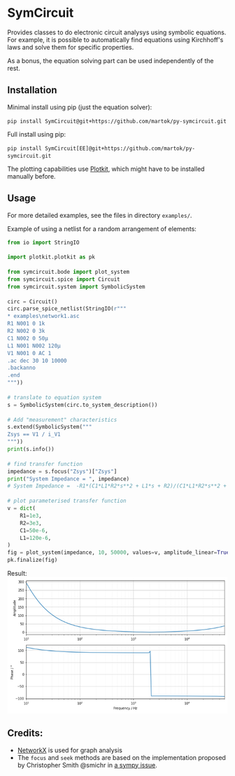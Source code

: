 # SymCircuit

Provides classes to do electronic circuit analysys using symbolic equations. For example,
it is possible to automatically find equations using Kirchhoff's laws and solve them for specific
properties.

As a bonus, the equation solving part can be used independently of the rest.

## Installation

Minimal install using pip (just the equation solver):

```pip install SymCircuit@git+https://github.com/martok/py-symcircuit.git```

Full install using pip:

```pip install SymCircuit[EE]@git+https://github.com/martok/py-symcircuit.git```

The plotting capabilities use [Plotkit](https://github.com/martok/py-plotkit/), which might have to be installed
manually before.

## Usage

For more detailed examples, see the files in directory `examples/`.

Example of using a netlist for a random arrangement of elements:

```python
from io import StringIO

import plotkit.plotkit as pk

from symcircuit.bode import plot_system
from symcircuit.spice import Circuit
from symcircuit.system import SymbolicSystem

circ = Circuit()
circ.parse_spice_netlist(StringIO(r"""
* examples\network1.asc
R1 N001 0 1k
R2 N002 0 3k
C1 N002 0 50µ
L1 N001 N002 120µ
V1 N001 0 AC 1
.ac dec 30 10 10000
.backanno
.end
"""))

# translate to equation system
s = SymbolicSystem(circ.to_system_description())

# Add "measurement" characteristics
s.extend(SymbolicSystem("""
Zsys == V1 / i_V1
"""))
print(s.info())

# find transfer function
impedance = s.focus("Zsys")["Zsys"]
print("System Impedance = ", impedance)
# System Impedance =  -R1*(C1*L1*R2*s**2 + L1*s + R2)/(C1*L1*R2*s**2 + L1*s + R1*(C1*R2*s + 1) + R2)

# plot parameterised transfer function
v = dict(
    R1=1e3,
    R2=3e3,
    C1=50e-6,
    L1=120e-6,
)
fig = plot_system(impedance, 10, 50000, values=v, amplitude_linear=True, return_fig=True)
pk.finalize(fig)
```
Result:
![Example Output](doc/impedance_plot.png)

## Credits:

* [NetworkX](https://networkx.org/) is used for graph analysis
* The `focus` and `seek` methods are based on the implementation proposed by Christopher Smith @smichr in [a sympy issue](https://github.com/sympy/sympy/issues/2720#issuecomment-312437508).